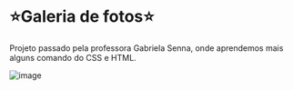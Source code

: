 # ⭐Galeria de fotos⭐
Projeto passado pela professora Gabriela Senna, onde aprendemos mais alguns comando do CSS e HTML.


![image](https://github.com/vanessarodriguesdasilva/Galeria_de_fotos/assets/162721515/5726db52-9dee-4a85-86f4-6fe54bd5554f)





